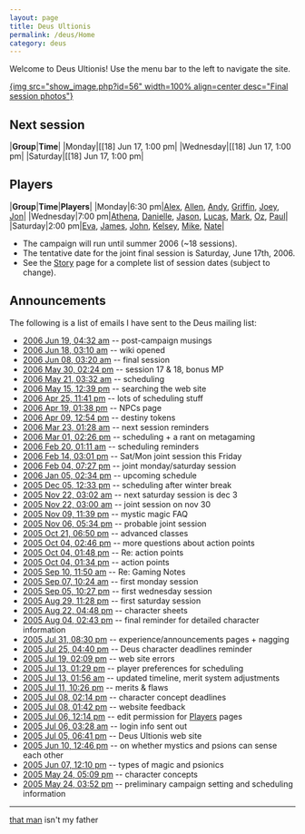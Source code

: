 ```yaml
---
layout: page
title: Deus Ultionis
permalink: /deus/Home
category: deus
---
```

Welcome to Deus Ultionis! Use the menu bar to the left to navigate the site.

[{img src=&quot;show_image.php?id=56&quot; width=100% align=center desc=&quot;Final session photos&quot;}](tiki-browse_gallery.php?galleryId=1)

## Next session

|__Group__|__Time__|
|Monday|[[18] Jun 17, 1:00 pm|
|Wednesday|[[18] Jun 17, 1:00 pm|
|Saturday|[[18] Jun 17, 1:00 pm|

## Players

|__Group__|__Time__|__Players__|
|Monday|6:30 pm|[Alex](Playeralex), [Allen](Playerallen), [Andy](Playerandy), [Griffin](Playergriffin), [Joey](Playerjoey), [Jon](Playerjon)|
|Wednesday|7:00 pm|[Athena](Playerathena), [Danielle](Playerdanielle), [Jason](Playerjason), [Lucas](Playerlucas), [Mark](Playermark), [Oz](Playerozzyie), [Paul](Playerpaul)|
|Saturday|2:00 pm|[Eva](Playereva), [James](Playerjames), [John](Playerjohn), [Kelsey](Playerkelsey), [Mike](Playermike), [Nate](Playernate)|

* The campaign will run until summer 2006 (~18 sessions).
* The tentative date for the joint final session is Saturday, June 17th, 2006.
* See the [Story](Story) page for a complete list of session dates (subject to change).

## Announcements

The following is a list of emails I have sent to the Deus mailing list:

* [2006 Jun 19, 04:32 am](Email200606190432) -- post-campaign musings
* [2006 Jun 18, 03:10 am](Email200606180310) -- wiki opened
* [2006 Jun 08, 03:20 am](Email200606080320) -- final session
* [2006 May 30, 02:24 pm](Email200605301424) -- session 17 &amp; 18, bonus MP
* [2006 May 21, 03:32 am](Email200605210332) -- scheduling
* [2006 May 15, 12:39 pm](Email200605151239) -- searching the web site
* [2006 Apr 25, 11:41 pm](Email200604252341) -- lots of scheduling stuff
* [2006 Apr 19, 01:38 pm](Email200604191338) -- NPCs page
* [2006 Apr 09, 12:54 pm](Email200604091254) -- destiny tokens
* [2006 Mar 23, 01:28 am](Email200603230128) -- next session reminders
* [2006 Mar 01, 02:26 pm](Email200603011426) -- scheduling + a rant on metagaming
* [2006 Feb 20, 01:11 am](Email200602200111) -- scheduling reminders
* [2006 Feb 14, 03:01 pm](Email200602141501) -- Sat/Mon joint session this Friday
* [2006 Feb 04, 07:27 pm](Email200602041927) -- joint monday/saturday session
* [2006 Jan 05, 02:34 pm](Email200601051434) -- upcoming schedule
* [2005 Dec 05, 12:33 pm](Email200512051233) -- scheduling after winter break
* [2005 Nov 22, 03:02 am](Email200511220302) -- next saturday session is dec 3
* [2005 Nov 22, 03:00 am](Email200511220300) -- joint session on nov 30
* [2005 Nov 09, 11:39 pm](Email200511092339) -- mystic magic FAQ
* [2005 Nov 06, 05:34 pm](Email200511061734) -- probable joint session
* [2005 Oct 21, 06:50 pm](Email200510211850) -- advanced classes
* [2005 Oct 04, 02:46 pm](Email200510041446) -- more questions about action points
* [2005 Oct 04, 01:48 pm](Email200510041348) -- Re: action points
* [2005 Oct 04, 01:34 pm](Email200510041334) -- action points
* [2005 Sep 10, 11:50 am](Email200509101150) -- Re: Gaming Notes
* [2005 Sep 07, 10:24 am](Email200509071024) -- first monday session
* [2005 Sep 05, 10:27 pm](Email200509052227) -- first wednesday session
* [2005 Aug 29, 11:28 pm](Email200508292328) -- first saturday session
* [2005 Aug 22, 04:48 pm](Email200508221648) -- character sheets
* [2005 Aug 04, 02:43 pm](Email200508041443) -- final reminder for detailed character information
* [2005 Jul 31, 08:30 pm](Email200507312030) -- experience/announcements pages + nagging
* [2005 Jul 25, 04:40 pm](Email200507251640) -- Deus character deadlines reminder
* [2005 Jul 19, 02:09 pm](Email200507191409) -- web site errors
* [2005 Jul 13, 01:29 pm](Email200507131329) -- player preferences for scheduling
* [2005 Jul 13, 01:56 am](Email200507130156) -- updated timeline, merit system adjustments
* [2005 Jul 11, 10:26 pm](Email200507112226) -- merits &amp; flaws
* [2005 Jul 08, 02:14 pm](Email200507081414) -- character concept deadlines
* [2005 Jul 08, 01:42 pm](Email200507081342) -- website feedback
* [2005 Jul 06, 12:14 pm](Email200507061214) -- edit permission for [Players](Players) pages
* [2005 Jul 06, 03:28 am](Email200507060328) -- login info sent out
* [2005 Jul 05, 06:41 pm](Email200507051841) -- Deus Ultionis web site
* [2005 Jun 10, 12:46 pm](Email200506101246) -- on whether mystics and psions can sense each other
* [2005 Jun 07, 12:10 pm](Email200506071210) -- types of magic and psionics
* [2005 May 24, 05:09 pm](Email200505241709) -- character concepts
* [2005 May 24, 03:52 pm](Email200505241552) -- preliminary campaign setting and scheduling information

---
[that man](http://www.asofterworld.com/index.php?id=97) isn't my father
